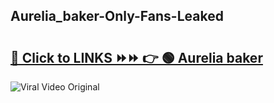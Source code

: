 
 ## Aurelia_baker-Only-Fans-Leaked

# <h2><a href="https://clipsfans.com/Aurelia_baker&ref=git">🔗 Click to LINKS ⏩⏩ 👉 🟢 Aurelia baker </a></h2>

<a href="https://clipsfans.com/Aurelia_baker&ref=git" rel="nofollow" data-target="animated-image.originalLink"><img src="https://i.ibb.co.com/xMMVF88/686577567.gif" alt="Viral Video Original" style="max-width: 100%; display: inline-block;" data-target="animated-image.originalImage"></a>
